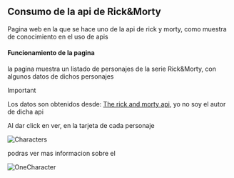 ## Consumo de la api de Rick&Morty

Pagina web en la que se hace uno de la api de rick y morty, como muestra de conocimiento en el uso de apis

#### Funcionamiento de la pagina

la pagina muestra un listado de personajes de la serie Rick&Morty, con algunos datos de dichos personajes

>[!IMPORTANT]
> Los datos son obtenidos desde: 
>[The rick and morty api](https://rickandmortyapi.com/), yo no soy el autor de dicha api

Al dar click en ver, en la tarjeta de cada personaje

![Characters](https://res.cloudinary.com/ivannavas/image/upload/v1702504745/Rick%20and%20Morty/Documentacion/personajes_pkrfjw.jpg)

podras ver mas informacion sobre el 

![OneCharacter](https://res.cloudinary.com/ivannavas/image/upload/v1702504052/rick_rqpkmo.gif)
